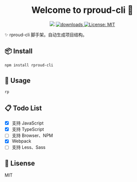 <h1 align="center">Welcome to rproud-cli 👋</h1>
<p align="center">
  <img src="https://img.shields.io/npm/v/rproud-cli.svg?orange=blue" />
  <a href="https://www.npmjs.com/package/rproud-cli">
    <img alt="downloads" src="https://img.shields.io/npm/dm/rproud-cli.svg?color=blue" target="_blank" />
  </a>
  <a href="https://github.com/wwyx778/rproud-cli/blob/master/LICENSE">
    <img alt="License: MIT" src="https://img.shields.io/badge/license-MIT-yellow.svg" target="_blank" />
  </a>
</p>

✨ rproud-cli 脚手架。自动生成项目结构。

## 📦 Install

```sh
npm install rproud-cli
```

## 🚀 Usage

```sh
rp
```

## 📋 Todo List
- [x] 支持 JavaScript
- [x] 支持 TypeScript
- [ ] 支持 Browser、NPM
- [x] Webpack
- [ ] 支持 Less、Sass

## 📌 Lisense
MIT
